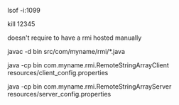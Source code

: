 lsof -i:1099   

kill 12345

doesn't require to have a rmi hosted manually

javac -d bin src/com/myname/rmi/*.java    

java -cp bin com.myname.rmi.RemoteStringArrayClient resources/client_config.properties

java -cp bin com.myname.rmi.RemoteStringArrayServer resources/server_config.properties

